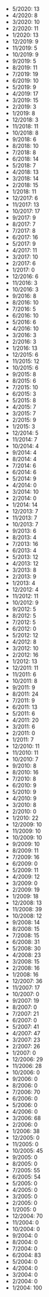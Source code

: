 *  5/2020: 13
*  4/2020: 8
*  3/2020: 10
*  2/2020: 11
*  1/2020: 13
*  12/2019: 9
*  11/2019: 5
*  10/2019: 9
*  9/2019: 5
*  8/2019: 11
*  7/2019: 19
*  6/2019: 10
*  5/2019: 9
*  4/2019: 17
*  3/2019: 15
*  2/2019: 3
*  1/2019: 8
*  12/2018: 3
*  11/2018: 11
*  10/2018: 8
*  9/2018: 6
*  8/2018: 10
*  7/2018: 8
*  6/2018: 14
*  5/2018: 7
*  4/2018: 13
*  3/2018: 14
*  2/2018: 15
*  1/2018: 11
*  12/2017: 6
*  11/2017: 13
*  10/2017: 17
*  9/2017: 9
*  8/2017: 7
*  7/2017: 8
*  6/2017: 16
*  5/2017: 9
*  4/2017: 11
*  3/2017: 10
*  2/2017: 6
*  1/2017: 0
*  12/2016: 6
*  11/2016: 3
*  10/2016: 3
*  9/2016: 8
*  8/2016: 10
*  7/2016: 5
*  6/2016: 10
*  5/2016: 6
*  4/2016: 10
*  3/2016: 3
*  2/2016: 3
*  1/2016: 13
*  12/2015: 6
*  11/2015: 12
*  10/2015: 6
*  9/2015: 8
*  8/2015: 6
*  7/2015: 10
*  6/2015: 3
*  5/2015: 8
*  4/2015: 7
*  3/2015: 7
*  2/2015: 9
*  1/2015: 3
*  12/2014: 5
*  11/2014: 7
*  10/2014: 4
*  9/2014: 4
*  8/2014: 4
*  7/2014: 6
*  6/2014: 6
*  5/2014: 9
*  4/2014: 0
*  3/2014: 10
*  2/2014: 0
*  1/2014: 14
*  12/2013: 7
*  11/2013: 7
*  10/2013: 7
*  9/2013: 6
*  8/2013: 4
*  7/2013: 16
*  6/2013: 4
*  5/2013: 12
*  4/2013: 12
*  3/2013: 8
*  2/2013: 9
*  1/2013: 4
*  12/2012: 4
*  11/2012: 11
*  10/2012: 9
*  9/2012: 5
*  8/2012: 5
*  7/2012: 5
*  6/2012: 0
*  5/2012: 12
*  4/2012: 8
*  3/2012: 10
*  2/2012: 16
*  1/2012: 13
*  12/2011: 11
*  11/2011: 6
*  10/2011: 8
*  9/2011: 9
*  8/2011: 24
*  7/2011: 9
*  6/2011: 13
*  5/2011: 6
*  4/2011: 20
*  3/2011: 6
*  2/2011: 0
*  1/2011: 7
*  12/2010: 11
*  11/2010: 11
*  10/2010: 7
*  9/2010: 8
*  8/2010: 16
*  7/2010: 8
*  6/2010: 9
*  5/2010: 9
*  4/2010: 9
*  3/2010: 8
*  2/2010: 0
*  1/2010: 22
*  12/2009: 10
*  11/2009: 10
*  10/2009: 10
*  9/2009: 10
*  8/2009: 11
*  7/2009: 16
*  6/2009: 0
*  5/2009: 11
*  4/2009: 12
*  3/2009: 0
*  2/2009: 19
*  1/2009: 18
*  12/2008: 13
*  11/2008: 39
*  10/2008: 12
*  9/2008: 14
*  8/2008: 15
*  7/2008: 15
*  6/2008: 31
*  5/2008: 30
*  4/2008: 23
*  3/2008: 15
*  2/2008: 16
*  1/2008: 16
*  12/2007: 36
*  11/2007: 17
*  10/2007: 0
*  9/2007: 19
*  8/2007: 0
*  7/2007: 21
*  6/2007: 0
*  5/2007: 41
*  4/2007: 47
*  3/2007: 23
*  2/2007: 26
*  1/2007: 0
*  12/2006: 29
*  11/2006: 28
*  10/2006: 0
*  9/2006: 0
*  8/2006: 0
*  7/2006: 70
*  6/2006: 0
*  5/2006: 0
*  4/2006: 0
*  3/2006: 68
*  2/2006: 0
*  1/2006: 38
*  12/2005: 0
*  11/2005: 0
*  10/2005: 45
*  9/2005: 0
*  8/2005: 0
*  7/2005: 55
*  6/2005: 54
*  5/2005: 0
*  4/2005: 0
*  3/2005: 0
*  2/2005: 0
*  1/2005: 0
*  12/2004: 70
*  11/2004: 0
*  10/2004: 0
*  9/2004: 0
*  8/2004: 0
*  7/2004: 0
*  6/2004: 83
*  5/2004: 0
*  4/2004: 0
*  3/2004: 0
*  2/2004: 0
*  1/2004: 100